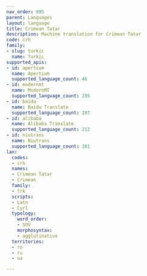 ```yaml
---
nav_order: 995
parent: Languages
layout: language
title: Crimean Tatar
description: Machine translation for Crimean Tatar
code: crh
family:
- slug: turkic
  name: Turkic
supported_apis:
- id: apertium
  name: Apertium
  supported_language_count: 46
- id: modernmt
  name: ModernMT
  supported_language_count: 195
- id: baidu
  name: Baidu Translate
  supported_language_count: 197
- id: alibaba
  name: Alibaba Translate
  supported_language_count: 212
- id: niutrans
  name: Niutrans
  supported_language_count: 381
lan:
  codes:
  - crh
  names:
  - Crimean Tatar
  - Crimean
  family:
  - trk
  scripts:
  - Latn
  - Cyrl
  typology:
    word_order:
    - SOV
    morphosyntax:
    - agglutinative
  territories:
  - ro
  - ru
  - ua

---
```


